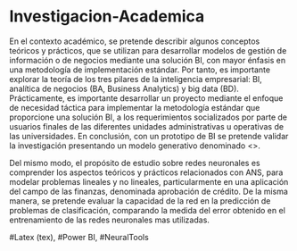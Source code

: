 # Investigacion-Academica
En el contexto académico, se pretende describir algunos conceptos teóricos y prácticos, que se utilizan para desarrollar modelos de gestión 
de información o de negocios mediante una solución BI, con mayor énfasis en una metodología de implementación estándar. Por tanto, es importante
explorar la teoría de los tres pilares de la inteligencia empresarial: BI, analítica de negocios (BA, Business Analytics) y big data (BD). 
Prácticamente, es importante desarrollar un proyecto mediante el enfoque de necesidad táctica para implementar la metodología estándar que proporcione 
una solución BI, a los requerimientos socializados por parte de usuarios finales de las diferentes unidades administrativas u operativas de las universidades. 
En conclusión, con un prototipo de BI se pretende validar la investigación presentando un modelo generativo denominado <<cuadro de mando universitario>>.

  
Del mismo modo, el propósito de estudio sobre redes neuronales es comprender los aspectos teóricos y prácticos relacionados con ANS, para modelar problemas lineales y no lineales, particularmente en una aplicación del campo de las finanzas, denominada aprobación de crédito. De la misma manera, se pretende evaluar la capacidad de la red en la predicción de problemas de clasificación, comparando la medida del error obtenido en el entrenamiento de las redes neuronales mas utilizadas.
  
  
  #Latex (tex), #Power BI, #NeuralTools
